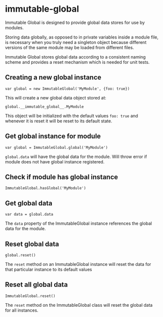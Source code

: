 # immutable-global

Immutable Global is designed to provide global data stores for use by modules.

Storing data globally, as opposed to in private variables inside a module file,
is necessary when you truly need a singleton object because different versions
of the same module may be loaded from different files.

Immutable Global stores global data according to a consistent naming scheme
and provides a reset mechanism which is needed for unit tests.

## Creating a new global instance

    var global = new ImmutableGlobal('MyModule', {foo: true})

This will create a new global data object stored at:

    global.__immutable_global__.MyModule

This object will be initialized with the default values `foo: true` and
whenever it is reset it will be reset to its default state.

## Get global instance for module

    var global = ImmutableGlobal.global('MyModule')

`global.data` will have the global data for the module. Will throw error if
module does not have global instance registered.

## Check if module has global instance

    ImmutableGlobal.hasGlobal('MyModule') 

## Get global data

    var data = global.data

The `data` property of the ImmutableGlobal instance references the global data
for the module.

## Reset global data

    global.reset()

The `reset` method on an ImmutableGlobal instance will reset the data for that
particular instance to its default values

## Reset all global data

    ImmutableGlobal.reset()

The `reset` method on the ImmutableGlobal class will reset the global data for
all instances.